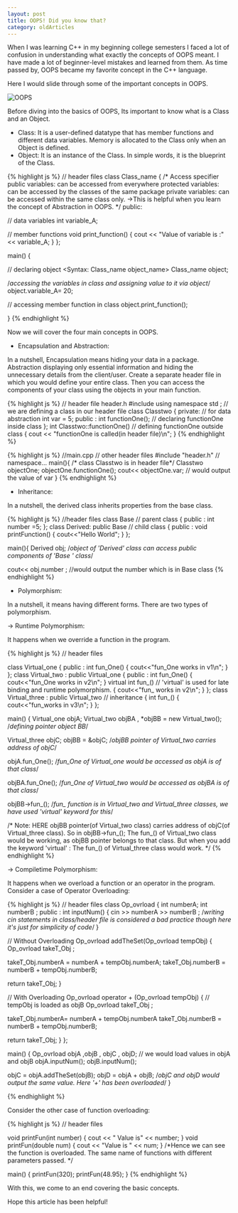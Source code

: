 ```yaml
---
layout: post 
title: OOPS! Did you know that?
category: oldArticles
---
```


When I was learning C++ in my beginning college semesters I faced a lot of confusion in understanding what exactly the concepts of OOPS meant.
I have made a lot of beginner-level mistakes and learned from them. As time passed by, OOPS became my favorite concept in the C++ language.

Here I would slide through some of the important concepts in OOPS.

<img src="{{ site.baseurl }}/public/images/oops.jpeg" alt="OOPS" class="blog-image">

Before diving into the basics of OOPS, Its important to know what is a Class and an Object.
- Class: It is a user-defined datatype that has member functions and different data variables. Memory is allocated to the Class only when an Object is defined.
- Object: It is an instance of the Class. In simple words, it is the blueprint of the Class.

{% highlight js %}
 // header files 
class Class_name
{ 
/*
Access specifier 
public variables: can be accessed from everywhere
protected variables: can be accessed by the classes of the same package
private variables: can be accessed within the same class only. 
->This is helpful when you learn the concept of Abstraction in OOPS.
*/
public: 

// data variables
int variable_A;

// member functions
void print_function() 
{ 
cout << "Value of variable is :" << variable_A; 
} 
}; 

main() { 

// declaring object <Syntax: Class_name object_name>
Class_name object;  

/*accessing the variables in class and assigning value to it via object*/
object.variable_A= 20;  

// accessing member function in class 
object.print_function(); 

}
{% endhighlight %}

Now we will cover the four main concepts in OOPS.

- Encapsulation and Abstraction:

In a nutshell, Encapsulation means hiding your data in a package. Abstraction displaying only essential information and hiding the unnecessary details from the client/user.
Create a separate header file in which you would define your entire class. Then you can access the components of your class using the objects in your main function.

{% highlight js %}
// header file header.h 
#include <iostream>
using namespace std ;
// we are defining a class in our header file
class Classtwo
{
private:  // for data abstraction
int var = 5; 
public :
int functionOne(); // declaring functionOne inside class
};
int Classtwo::functionOne() // defining functionOne outside class
{
cout << "functionOne is called(in header file)\n";
}
{% endhighlight %}

{% highlight js %}
//main.cpp
// other header files
#include "header.h"
// namespace...
main(){
/* class Classtwo is in header file*/
Classtwo objectOne;
objectOne.functionOne(); 
cout<< objectOne.var; // would output the value of var 
}
{% endhighlight %}

- Inheritance:

In a nutshell, the derived class inherits properties from the base class.

{% highlight js %}
//header files 
class Base // parent class
{
public :
int number =5;
};
class Derived: public Base // child class 
{
public :
void printFunction()
{
cout<<"Hello World";
}
};

main(){
Derived obj; /*object of 'Derived' class can access public components of 'Base ' class*/

cout<< obj.number ; 
//would output the number which is in Base class
{% endhighlight %}

- Polymorphism:

In a nutshell, it means having different forms. There are two types of polymorphism.

-> Runtime Polymorphism:

It happens when we override a function in the program.

{% highlight js %}
// header files 

class Virtual_one
{
public :
int fun_One()
{
cout<<"fun_One works in v1\n";
}
};
class Virtual_two : public Virtual_one 
{
public :
int fun_One()
{
cout<<"fun_One works in v2\n";
}
virtual int fun_() 
// 'virtual' is used for late binding and runtime polymorphism.
{
cout<<"fun_ works in v2\n";
}
};
class Virtual_three : public Virtual_two // inheritance
{
int fun_()
{
cout<<"fun_works in v3\n";
}
};

main()
{
Virtual_one objA;
Virtual_two objBA , *objBB = new Virtual_two(); 
/*defining pointer object BB*/

Virtual_three objC;
objBB = &objC; 
/*objBB pointer of Virtual_two carries address of objC*/

objA.fun_One();
/*fun_One of Virtual_one would be accessed as objA is of that class*/

objBA.fun_One();
/*fun_One of Virtual_two would be accessed as objBA is of that class*/

objBB->fun_(); 
/*fun_ function is in Virtual_two and Virtual_three classes, we have used 'virtual' keyword for this*/

/* Note:
HERE objBB pointer(of Virtual_two class) carries address of objC(of Virtual_three class). So in objBB->fun_(); The fun_() of Virtual_two class would be working, as objBB pointer belongs to that class.
But when you add the keyword 'virtual' : The fun_() of Virtual_three class would work. */
{% endhighlight %}

-> Compiletime Polymorphism:

It happens when we overload a function or an operator in the program.
Consider a case of Operator Overloading:

{% highlight js %}
// header files
class Op_ovrload 
{
int numberA;
int numberB ;
public :
int inputNum()
{
cin >> numberA >> numberB ; 
/*writing cin statements in class/header file is considered a bad practice though here it's just for simplicity of code*/
}

//  Without Overloading
Op_ovrload addTheSet(Op_ovrload tempObj)
{
Op_ovrload takeT_Obj ;

takeT_Obj.numberA = numberA + tempObj.numberA;
takeT_Obj.numberB = numberB + tempObj.numberB;

return takeT_Obj;
}

// With Overloading
Op_ovrload operator + (Op_ovrload tempObj) 
{ 
// tempObj is loaded as objB
Op_ovrload takeT_Obj ;

takeT_Obj.numberA= numberA + tempObj.numberA
takeT_Obj.numberB = numberB + tempObj.numberB;

return takeT_Obj;
}
};

main()
{
Op_ovrload objA ,objB , objC , objD;
// we would load values in objA and objB
objA.inputNum();
objB.inputNum();

objC = objA.addTheSet(objB);
objD = objA + objB;
/*objC and objD would output the same value. Here '+' has been overloaded*/
}

{% endhighlight %}

Consider the other case of function overloading:

{% highlight js %}
// header files 

void printFun(int number) { 
  cout << " Value is" << number; 
} 
void printFun(double  num) { 
  cout << "Value is " << num; 
} 
/*Hence we can see the function is overloaded.
The same name of functions with different parameters passed. */

main() 
{ 
printFun(320); 
printFun(48.95); 
}
{% endhighlight %}

With this, we come to an end covering the basic concepts.

Hope this article has been helpful!


